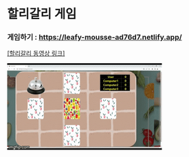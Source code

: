 # 할리갈리 게임

### 게임하기 : https://leafy-mousse-ad76d7.netlify.app/

[[할리갈리 동영상 링크]](https://youtu.be/iGaDXIv0tAQ)

![6tc0sl](README.assets/6tc0sl.gif)



